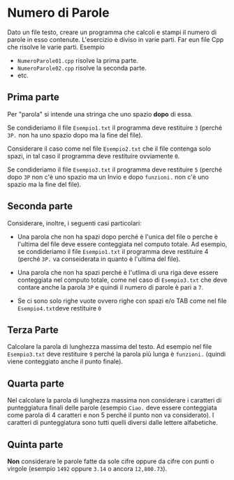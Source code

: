 # Numero di Parole
Dato un file testo, creare un programma che calcoli e stampi il numero di parole in esso contenute.
L'esercizio è diviso in varie parti. Far eun file Cpp che risolve le varie parti.
Esempio 

- `NumeroParole01.cpp` risolve la prima parte.
- `NumeroParole02.cpp` risolve la seconda parte.
- etc.



## Prima parte
Per "parola" si intende una stringa che uno spazio **dopo** di essa.

Se condideriamo il file `Esempio1.txt` il programma deve restituire `3` (perché `3P.` non ha uno spazio dopo ma la fine del file).

Considerare il caso come nel file `Esempio2.txt` che il file contenga solo spazi, in tal caso il programma deve  restituire ovviamente `0`. 

Se condideriamo il file `Esempio3.txt` il programma deve restituire `5` (perché dopo `3P` non c'è uno spazio ma un Invio e dopo `funzioni.` non c'è uno spazio ma la fine del file).


## Seconda parte

Considerare, inoltre, i seguenti casi particolari:
- Una parola che non ha spazi dopo perché è l'unica del file o perche è l'ultima del file deve essere conteggiata nel computo totale. Ad esempio, se condideriamo il file `Esempio1.txt` il programma deve restituire 4 (perché `3P.` va conseiderata in quanto è l'ultima del file).

- Una parola che non ha spazi perché è l'utlima di una riga deve essere conteggiata nel computo totale, come nel caso di `Esempio3.txt` che deve contare anche la parola `3P` e quindi il numero di parole è pari a `7`.

- Se ci sono solo righe vuote ovvero righe con spazi e/o TAB come nel file `Esempio4.txt`deve restituire `0`

## Terza Parte
Calcolare la parola di lunghezza massima del testo. Ad esempio nel file `Esempio3.txt` deve restituire  `9` perché la parola più lunga è `funzioni.` (quindi viene conteggiato anche il punto finale). 

## Quarta parte
Nel calcolare la parola di lunghezza massima non considerare i caratteri di punteggiatura finali delle parole (esempio `Ciao.` deve essere conteggiata come parola di 4 caratteri e non 5 perché il punto non va considerato). I caratteri di punteggiatura sono tutti quelli diversi dalle lettere alfabetiche.

## Quinta parte
**Non** considerare le parole fatte da sole cifre oppure da cifre con punti o virgole (esempio `1492` oppure `3.14` o ancora `12,800.73`).
